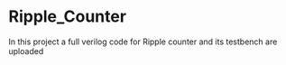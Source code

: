 # Ripple_Counter
In this project a full verilog code for Ripple counter and its testbench are uploaded
